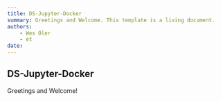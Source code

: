```yaml
---
title: DS-Jupyter-Docker
summary: Greetings and Welcome. This template is a living document. 
authors:
    - Wes Oler
    - et
date: 
---
```


## DS-Jupyter-Docker

Greetings and Welcome!  
